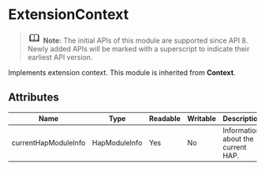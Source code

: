 # ExtensionContext

> ![icon-note.gif](public_sys-resources/icon-note.gif) **Note:**
> The initial APIs of this module are supported since API 8. Newly added APIs will be marked with a superscript to indicate their earliest API version.


Implements extension context. This module is inherited from **Context**.


## Attributes

| Name| Type| Readable| Writable| Description| 
| -------- | -------- | -------- | -------- | -------- |
| currentHapModuleInfo | HapModuleInfo | Yes| No| Information about the current HAP.| 
